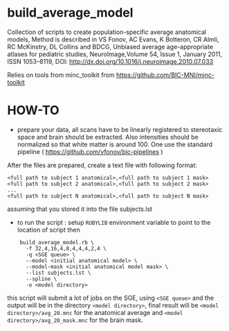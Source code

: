 build_average_model
===================

Collection of scripts to create population-specific average anatomical models,
Method is described in 
VS Fonov, AC Evans, K Botteron, CR Almli, RC McKinstry, DL Collins and BDCG, Unbiased average age-appropriate atlases for pediatric studies, NeuroImage,Volume 54, Issue 1, January 2011, ISSN 1053–8119,
DOI: http://dx.doi.org/10.1016/j.neuroimage.2010.07.033

Relies on tools from minc_toolkit from https://github.com/BIC-MNI/minc-toolkit



HOW-TO
==================


-  prepare your data, all scans have to be linearly registered to stereotaxic space and brain should be extracted. Also intensities should be normalized so that white matter is around 100.
One use the standard pipeline ( https://github.com/vfonov/bic-pipelines )

After the files are prepared, create a text file with following format:

    <full path to subject 1 anatomical>,<full path to subject 1 mask>
    <full path to subject 2 anatomical>,<full path to subject 2 mask>
    ...
    <full path to subject N anatomical>,<full path to subject N mask>

assuming that you stored it into the file subjects.lst

-  to run the script :
  setup ```RUBYLIB``` environment variable to point to the location of script
  then

```shell
    build_average_model.rb \
      -f 32,4,16,4,8,4,4,4,2,4 \
      -q <SGE queue> \
      --model <initial anatomical model> \
      --model-mask <initial anatomical model mask> \
      --list subjects.lst \
      --spline \
      -o <model directory>
```

this script will submit a lot of jobs on the SGE, using ```<SGE queue>``` and the output will be in the directory ```<model directory>```, final result will be
```<model directory>/avg_20.mnc``` for the anatomical average and ```<model directory>/avg_20_mask.mnc``` for the brain mask.

